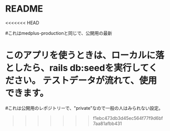 # README
<<<<<<< HEAD

#これはmedplus-productionと同じで、公開用の最新

このアプリを使うときは、ローカルに落としたら、rails db:seedを実行してください。
テストデータが流れて、使用できます。
=======
#これは公開用のレポジトリーで、"private"なので一般の人はみられない設定。
>>>>>>> f1ebc473db3d45ec564f77f9d6bf7aa81afbb431
